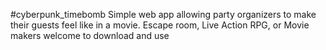 #cyberpunk_timebomb
Simple web app allowing party organizers to make their guests feel like in a movie. Escape room, Live Action RPG, or Movie makers welcome to download and use